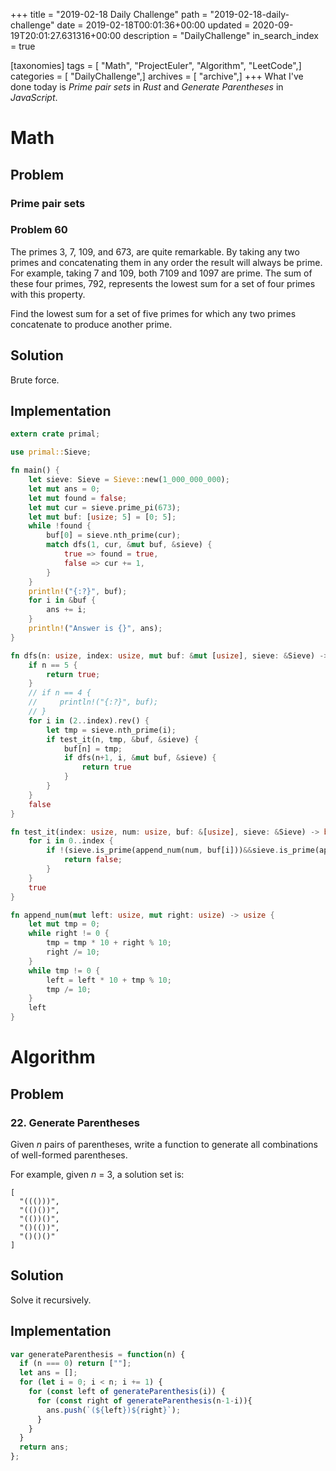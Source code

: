 +++
title = "2019-02-18 Daily Challenge"
path = "2019-02-18-daily-challenge"
date = 2019-02-18T00:01:36+00:00
updated = 2020-09-19T20:01:27.631316+00:00
description = "DailyChallenge"
in_search_index = true

[taxonomies]
tags = [ "Math", "ProjectEuler", "Algorithm", "LeetCode",]
categories = [ "DailyChallenge",]
archives = [ "archive",]
+++
What I've done today is *Prime pair sets* in *Rust* and *Generate Parentheses* in *JavaScript*.

<!-- more -->

# Math

## Problem

### Prime pair sets

### Problem 60

The primes 3, 7, 109, and 673, are quite remarkable. By taking any 
two primes and concatenating them in any order the result will always 
be prime. For example, taking 7 and 109, both 7109 and 1097 are prime. 
The sum of these four primes, 792, represents the lowest sum for a set 
of four primes with this property.

Find the lowest sum for a set of five primes for which any two primes concatenate to produce another prime.

## Solution

Brute force.

## Implementation

```rust
extern crate primal;

use primal::Sieve;

fn main() {
    let sieve: Sieve = Sieve::new(1_000_000_000);
    let mut ans = 0;
    let mut found = false;
    let mut cur = sieve.prime_pi(673);
    let mut buf: [usize; 5] = [0; 5];
    while !found {
        buf[0] = sieve.nth_prime(cur);
        match dfs(1, cur, &mut buf, &sieve) {
            true => found = true,
            false => cur += 1,
        }
    }
    println!("{:?}", buf);
    for i in &buf {
        ans += i;
    }
    println!("Answer is {}", ans);
}

fn dfs(n: usize, index: usize, mut buf: &mut [usize], sieve: &Sieve) -> bool {
    if n == 5 {
        return true;
    }
    // if n == 4 {
    //     println!("{:?}", buf);
    // }
    for i in (2..index).rev() {
        let tmp = sieve.nth_prime(i);
        if test_it(n, tmp, &buf, &sieve) {
            buf[n] = tmp;
            if dfs(n+1, i, &mut buf, &sieve) {
                return true
            }
        }
    }
    false
}

fn test_it(index: usize, num: usize, buf: &[usize], sieve: &Sieve) -> bool {
    for i in 0..index {
        if !(sieve.is_prime(append_num(num, buf[i]))&&sieve.is_prime(append_num(buf[i], num))) {
            return false;
        }
    }
    true
}

fn append_num(mut left: usize, mut right: usize) -> usize {
    let mut tmp = 0;
    while right != 0 {
        tmp = tmp * 10 + right % 10;
        right /= 10;
    }
    while tmp != 0 {
        left = left * 10 + tmp % 10;
        tmp /= 10;
    }
    left
}
```

# Algorithm

## Problem

### 22. Generate Parentheses

Given *n* pairs of parentheses, write a function to generate all combinations of well-formed parentheses.

For example, given *n* = 3, a solution set is:

```
[
  "((()))",
  "(()())",
  "(())()",
  "()(())",
  "()()()"
]
```

## Solution

Solve it recursively.

## Implementation

```js
var generateParenthesis = function(n) {
  if (n === 0) return [""];
  let ans = [];
  for (let i = 0; i < n; i += 1) {
    for (const left of generateParenthesis(i)) {
      for (const right of generateParenthesis(n-1-i)){
        ans.push(`(${left})${right}`);
      }
    }
  }
  return ans;
};
```